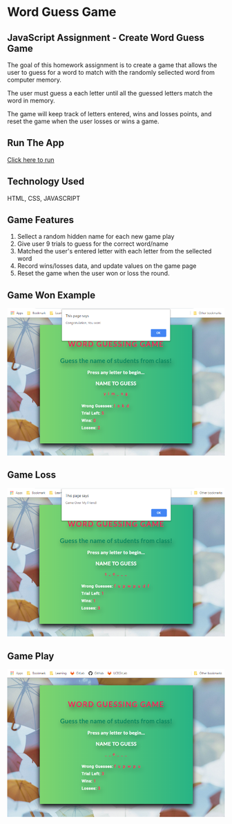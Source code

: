 # Word Guess Game

## JavaScript Assignment - Create Word Guess Game

The goal of this homework assignment is to create a game that allows the user to guess for a word to match with the randomly sellected word from computer memory.

The user must guess a each letter until all the guessed letters match the word in memory.

The game will keep track of letters entered, wins and losses points, and reset the game when the user losses or wins a game.

## Run The App
[Click here to run](https://tvn9.github.io/WordGuessGame/)

## Technology Used
HTML, CSS, JAVASCRIPT 

## Game Features
1. Sellect a random hidden name for each new game play
2. Give user 9 trials to guess for the correct word/name
3. Matched the user's entered letter with each letter from the sellected word
4. Record wins/losses data, and update values on the game page
5. Reset the game when the user won or loss the round.

## Game Won Example
![Game Screenshot 1](assets/images/WordGuessGame1.png)

## Game Loss
![Game Screenshot 1](assets/images/WordGuessGame3.png)

## Game Play
![Game Screenshot 1](assets/images/WordGuessGame2.png)
